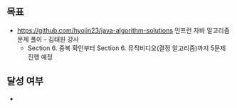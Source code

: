 ## 목표

- https://github.com/hyojin23/java-algorithm-solutions 인프런 자바 알고리즘 문제 풀이 - 김태원 강사
  - Section 6. 중복 확인부터 Section 6. 뮤직비디오(결정 알고리즘)까지 5문제 진행 예정

## 달성 여부
-
